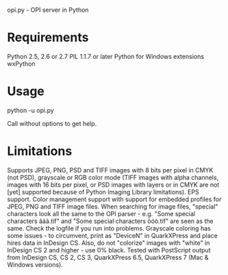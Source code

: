 opi.py - OPI server in Python

Requirements
============

Python 2.5, 2.6 or 2.7
PIL 1.1.7 or later
Python for Windows extensions
wxPython

Usage
=====

python -u opi.py <options>

Call without options to get help.

Limitations
===========

Supports JPEG, PNG, PSD and TIFF images with 8 bits per pixel in CMYK (not
PSD), grayscale or RGB color mode (TIFF images with alpha channels, images
with 16 bits per pixel, or PSD images with layers or in CMYK are not [yet]
supported because of Python Imaging Library limitations).
EPS support.
Color management support with support for embedded profiles for JPEG, PNG and
TIFF image files.
When searching for image files, "special" characters look all the same to the
OPI parser - e.g. "Some special characters âáà.tif" and "Some special
characters ôóò.tif" are seen as the same. Check the logfile if you run into
problems.
Grayscale coloring has some issues - to circumvent, print as "DeviceN" in
QuarkXPress and place hires data in InDesign CS. Also, do not "colorize"
images with "white" in InDesign CS 2 and higher - use 0% black.
Tested with PostScript output from InDesign CS, CS 2, CS 3, QuarkXPress 6.5,
QuarkXPress 7 (Mac & Windows versions).

